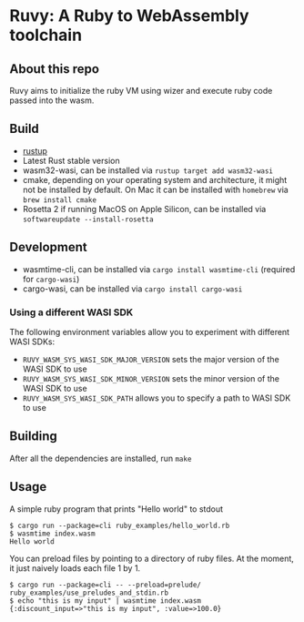 # Ruvy: A Ruby to WebAssembly toolchain

## About this repo

Ruvy aims to initialize the ruby VM using wizer and execute ruby code passed into the wasm.

## Build

- [rustup](https://rustup.rs/)
- Latest Rust stable version
- wasm32-wasi, can be installed via `rustup target add wasm32-wasi`
- cmake, depending on your operating system and architecture, it might not be
  installed by default. On Mac it can be installed with `homebrew` via `brew
install cmake`
- Rosetta 2 if running MacOS on Apple Silicon, can be installed via
  `softwareupdate --install-rosetta`

## Development

- wasmtime-cli, can be installed via `cargo install wasmtime-cli` (required for
  `cargo-wasi`)
- cargo-wasi, can be installed via `cargo install cargo-wasi`

### Using a different WASI SDK

The following environment variables allow you to experiment with different WASI SDKs:

- `RUVY_WASM_SYS_WASI_SDK_MAJOR_VERSION` sets the major version of the WASI SDK to use
- `RUVY_WASM_SYS_WASI_SDK_MINOR_VERSION` sets the minor version of the WASI SDK to use
- `RUVY_WASM_SYS_WASI_SDK_PATH` allows you to specify a path to WASI SDK to use

## Building

After all the dependencies are installed, run `make`

## Usage

A simple ruby program that prints "Hello world" to stdout

```
$ cargo run --package=cli ruby_examples/hello_world.rb
$ wasmtime index.wasm
Hello world
```

You can preload files by pointing to a directory of ruby files. At the moment, it just naively loads each file 1 by 1.

```
$ cargo run --package=cli -- --preload=prelude/ ruby_examples/use_preludes_and_stdin.rb
$ echo "this is my input" | wasmtime index.wasm
{:discount_input=>"this is my input", :value=>100.0}
```
